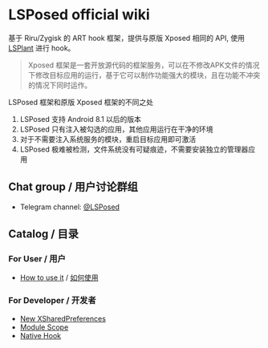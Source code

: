 # LSPosed official wiki

基于 Riru/Zygisk 的 ART hook 框架，提供与原版 Xposed 相同的 API, 使用 [LSPlant](https://github.com/LSPosed/LSPlant) 进行 hook。

> Xposed 框架是一套开放源代码的框架服务，可以在不修改APK文件的情况下修改目标应用的运行，基于它可以制作功能强大的模块，且在功能不冲突的情况下同时运作。

LSPosed 框架和原版 Xposed 框架的不同之处

1. LSPosed 支持 Android 8.1 以后的版本
2. LSPosed 只有注入被勾选的应用，其他应用运行在干净的环境
3. 对于不需要注入系统服务的模块，重启目标应用即可激活
4. LSPosed 极难被检测，文件系统没有可疑痕迹，不需要安装独立的管理器应用

## Chat group / 用户讨论群组

- Telegram channel: [@LSPosed](https://t.me/LSPosed)

## Catalog / 目录

### For User / 用户
- [How to use it](https://github.com/LSPosed/LSPosed/wiki/How-to-use-it) / [如何使用](https://github.com/LSPosed/LSPosed/wiki/%E5%A6%82%E4%BD%95%E4%BD%BF%E7%94%A8)
### For Developer / 开发者
- [New XSharedPreferences](https://github.com/LSPosed/LSPosed/wiki/New-XSharedPreferences)
- [Module Scope](https://github.com/LSPosed/LSPosed/wiki/Module-Scope)
- [Native Hook](https://github.com/LSPosed/LSPosed/wiki/Native-Hook)
